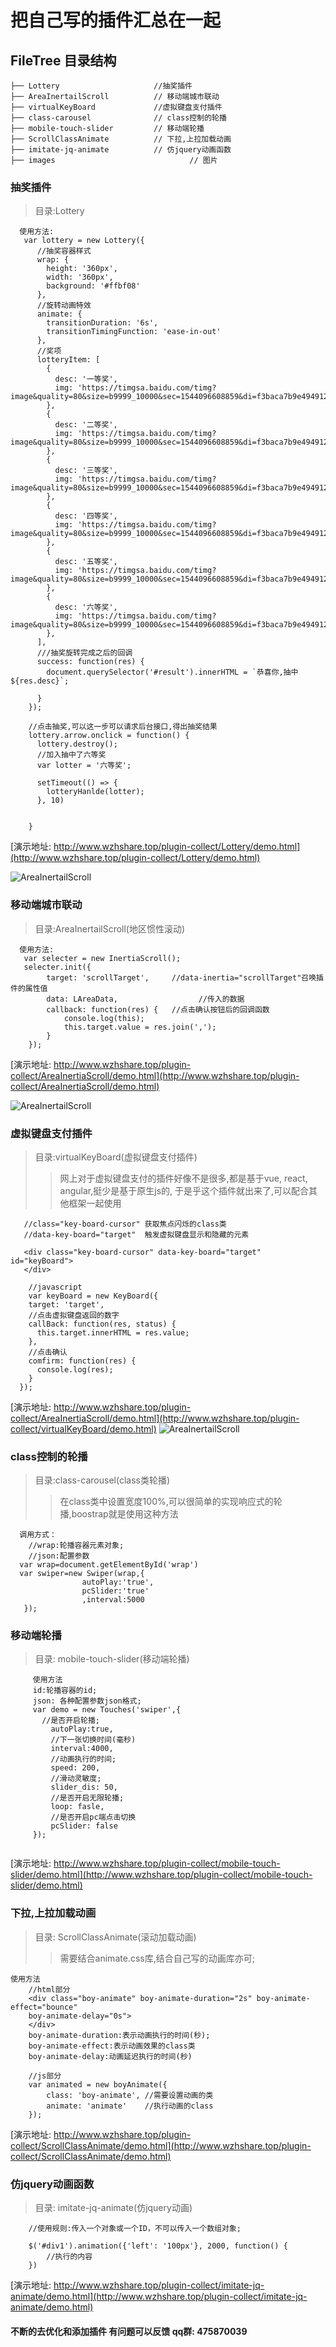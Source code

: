 # 把自己写的插件汇总在一起
## FileTree 目录结构
```
├── Lottery                     //抽奖插件
├── AreaInertailScroll          // 移动端城市联动
├── virtualKeyBoard             //虚拟键盘支付插件
├── class-carousel              // class控制的轮播  
├── mobile-touch-slider         // 移动端轮播
├── ScrollClassAnimate          // 下拉,上拉加载动画
├── imitate-jq-animate          // 仿jquery动画函数
├── images					            // 图片

```

### 抽奖插件
>目录:Lottery
```
  使用方法:
   var lottery = new Lottery({
      //抽奖容器样式
      wrap: {
        height: '360px',
        width: '360px',
        background: '#ffbf08'
      },
      //旋转动画特效
      animate: {
        transitionDuration: '6s',
        transitionTimingFunction: 'ease-in-out'
      },
      //奖项
      lotteryItem: [
        {
          desc: '一等奖',
          img: 'https://timgsa.baidu.com/timg?image&quality=80&size=b9999_10000&sec=1544096608859&di=f3baca7b9e494912d7a754e8f55fb49c&imgtype=0&src=http%3A%2F%2Fpic28.photophoto.cn%2F20130728%2F0020033020430867_b.jpg'
        },
        {
          desc: '二等奖',
          img: 'https://timgsa.baidu.com/timg?image&quality=80&size=b9999_10000&sec=1544096608859&di=f3baca7b9e494912d7a754e8f55fb49c&imgtype=0&src=http%3A%2F%2Fpic28.photophoto.cn%2F20130728%2F0020033020430867_b.jpg'
        },
        {
          desc: '三等奖',
          img: 'https://timgsa.baidu.com/timg?image&quality=80&size=b9999_10000&sec=1544096608859&di=f3baca7b9e494912d7a754e8f55fb49c&imgtype=0&src=http%3A%2F%2Fpic28.photophoto.cn%2F20130728%2F0020033020430867_b.jpg'
        },
        {
          desc: '四等奖',
          img: 'https://timgsa.baidu.com/timg?image&quality=80&size=b9999_10000&sec=1544096608859&di=f3baca7b9e494912d7a754e8f55fb49c&imgtype=0&src=http%3A%2F%2Fpic28.photophoto.cn%2F20130728%2F0020033020430867_b.jpg'
        },
        {
          desc: '五等奖',
          img: 'https://timgsa.baidu.com/timg?image&quality=80&size=b9999_10000&sec=1544096608859&di=f3baca7b9e494912d7a754e8f55fb49c&imgtype=0&src=http%3A%2F%2Fpic28.photophoto.cn%2F20130728%2F0020033020430867_b.jpg'
        },
        {
          desc: '六等奖',
          img: 'https://timgsa.baidu.com/timg?image&quality=80&size=b9999_10000&sec=1544096608859&di=f3baca7b9e494912d7a754e8f55fb49c&imgtype=0&src=http%3A%2F%2Fpic28.photophoto.cn%2F20130728%2F0020033020430867_b.jpg'
        },
      ],
      ///抽奖旋转完成之后的回调
      success: function(res) {
        document.querySelector('#result').innerHTML = `恭喜你,抽中${res.desc}`;
        
      }
    });

    //点击抽奖,可以这一步可以请求后台接口,得出抽奖结果
    lottery.arrow.onclick = function() {
      lottery.destroy();
      //加入抽中了六等奖
      var lotter = '六等奖';

      setTimeout(() => {
        lotteryHanlde(lotter);
      }, 10)
      

    }
```
[演示地址: http://www.wzhshare.top/plugin-collect/Lottery/demo.html](http://www.wzhshare.top/plugin-collect/Lottery/demo.html)  

![AreaInertailScroll](https://github.com/WangZhenHao/plugin-collect/blob/master/images/Lottery/Lottery.gif)



### 移动端城市联动
>目录:AreaInertailScroll(地区惯性滚动)
```
  使用方法:
   var selecter = new InertiaScroll();
   selecter.init({
		target: 'scrollTarget',     //data-inertia="scrollTarget"召唤插件的属性值
		data: LAreaData,			      //传入的数据
		callback: function(res) {   //点击确认按钮后的回调函数
			console.log(this);
			this.target.value = res.join(',');
		}
	}); 
```
[演示地址: http://www.wzhshare.top/plugin-collect/AreaInertiaScroll/demo.html](http://www.wzhshare.top/plugin-collect/AreaInertiaScroll/demo.html)  

![AreaInertailScroll](https://github.com/WangZhenHao/plugin-collect/blob/master/images/AreaInertiaScroll/AreaInertiaScroll.gif)



### 虚拟键盘支付插件
>目录:virtualKeyBoard(虚拟键盘支付插件)
>>网上对于虚拟键盘支付的插件好像不是很多,都是基于vue, react, angular,挺少是基于原生js的,
于是乎这个插件就出来了,可以配合其他框架一起使用
```
   //class="key-board-cursor" 获取焦点闪烁的class类
   //data-key-board="target"  触发虚拟键盘显示和隐藏的元素
  
   <div class="key-board-cursor" data-key-board="target" id="keyBoard">
   </div>
    
    //javascript
    var keyBoard = new KeyBoard({
    target: 'target',
    //点击虚拟键盘返回的数字
    callBack: function(res, status) {
      this.target.innerHTML = res.value;
    },
    //点击确认
    comfirm: function(res) {
      console.log(res);
    }
  });

```
[演示地址: http://www.wzhshare.top/plugin-collect/AreaInertiaScroll/demo.html](http://www.wzhshare.top/plugin-collect/virtualKeyBoard/demo.html) 
![AreaInertailScroll](https://github.com/WangZhenHao/plugin-collect/blob/master/images/virtualKeyBoard/virtualKeyBoard.gif)

### class控制的轮播

>目录:class-carousel(class类轮播)
>>在class类中设置宽度100%,可以很简单的实现响应式的轮播,boostrap就是使用这种方法
```
  调用方式：
    //wrap:轮播容器元素对象;
	//json:配置参数
  var wrap=document.getElementById('wrap')
  var swiper=new Swiper(wrap,{
                autoPlay:'true',
                pcSlider:'true'
                ,interval:5000
   });

```

### 移动端轮播
>目录: mobile-touch-slider(移动端轮播)
```
     使用方法
     id:轮播容器的id;
     json: 各种配置参数json格式;
     var demo = new Touches('swiper',{
       //是否开启轮播;
         autoPlay:true,
         //下一张切换时间(毫秒)
         interval:4000,
         //动画执行的时间;
         speed: 200,
         //滑动灵敏度;
         slider_dis: 50,
         //是否开启无限轮播;
         loop: fasle,
         //是否开启pc端点击切换
         pcSlider: false
     });


```
[演示地址: http://www.wzhshare.top/plugin-collect/mobile-touch-slider/demo.html](http://www.wzhshare.top/plugin-collect/mobile-touch-slider/demo.html)

### 下拉,上拉加载动画
>目录: ScrollClassAnimate(滚动加载动画)
>>需要结合animate.css库,结合自己写的动画库亦可;
```
使用方法
 	//html部分
 	<div class="boy-animate" boy-animate-duration="2s" boy-animate-effect="bounce" 
 	boy-animate-delay="0s">
 	</div>
 	boy-animate-duration:表示动画执行的时间(秒);
 	boy-animate-effect:表示动画效果的class类
 	boy-animate-delay:动画延迟执行的时间(秒)

 	//js部分
    var animated = new boyAnimate({
  		class: 'boy-animate', //需要设置动画的类
  		animate: 'animate'	  //执行动画的class
	});
```
[演示地址: http://www.wzhshare.top/plugin-collect/ScrollClassAnimate/demo.html](http://www.wzhshare.top/plugin-collect/ScrollClassAnimate/demo.html)

### 仿jquery动画函数
>目录: imitate-jq-animate(仿jquery动画)
```
	//使用规则:传入一个对象或一个ID，不可以传入一个数组对象;

	$('#div1').animation({'left': '100px'}, 2000, function() {
		//执行的内容
	})
```

[演示地址: http://www.wzhshare.top/plugin-collect/imitate-jq-animate/demo.html](http://www.wzhshare.top/plugin-collect/imitate-jq-animate/demo.html)
#### 不断的去优化和添加插件 有问题可以反馈  qq群: 475870039
